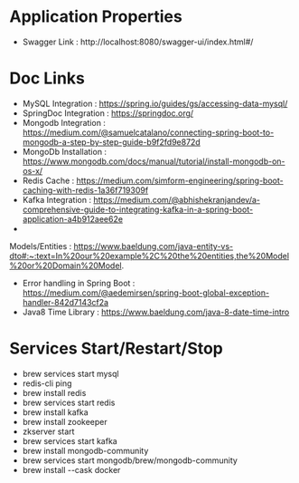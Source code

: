 # Application Properties

- Swagger Link : http://localhost:8080/swagger-ui/index.html#/

# Doc Links

- MySQL Integration : https://spring.io/guides/gs/accessing-data-mysql/
- SpringDoc Integration : https://springdoc.org/
- Mongodb
  Integration : https://medium.com/@samuelcatalano/connecting-spring-boot-to-mongodb-a-step-by-step-guide-b9f2fd9e872d
- MongoDb Installation : https://www.mongodb.com/docs/manual/tutorial/install-mongodb-on-os-x/
- Redis Cache : https://medium.com/simform-engineering/spring-boot-caching-with-redis-1a36f719309f
- Kafka
  Integration : https://medium.com/@abhishekranjandev/a-comprehensive-guide-to-integrating-kafka-in-a-spring-boot-application-a4b912aee62e
-
Models/Entities : https://www.baeldung.com/java-entity-vs-dto#:~:text=In%20our%20example%2C%20the%20entities,the%20Model%20or%20Domain%20Model.
- Error handling in Spring
  Boot : https://medium.com/@aedemirsen/spring-boot-global-exception-handler-842d7143cf2a
- Java8 Time Library : https://www.baeldung.com/java-8-date-time-intro

# Services Start/Restart/Stop

- brew services start mysql
- redis-cli ping
- brew install redis
- brew services start redis
- brew install kafka
- brew install zookeeper
- zkserver start
- brew services start kafka
- brew install mongodb-community
- brew services start mongodb/brew/mongodb-community
- brew install --cask docker